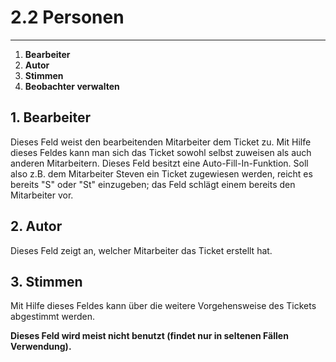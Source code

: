 # 2.2 Personen

---

1. **Bearbeiter**
2. **Autor**
3. **Stimmen**
4. **Beobachter verwalten**

## 1. Bearbeiter

Dieses Feld weist den bearbeitenden Mitarbeiter dem Ticket zu. Mit Hilfe dieses Feldes kann man sich das Ticket sowohl selbst zuweisen als auch anderen Mitarbeitern. Dieses Feld besitzt eine Auto-Fill-In-Funktion. Soll also z.B. dem Mitarbeiter Steven ein Ticket zugewiesen werden, reicht es bereits "S" oder "St" einzugeben; das Feld schlägt einem bereits den Mitarbeiter vor.

## 2. Autor

Dieses Feld zeigt an, welcher Mitarbeiter das Ticket erstellt hat.

## 3. Stimmen

Mit Hilfe dieses Feldes kann über die weitere Vorgehensweise des Tickets abgestimmt werden.

**Dieses Feld wird meist nicht benutzt \(findet nur in seltenen Fällen Verwendung\).**




